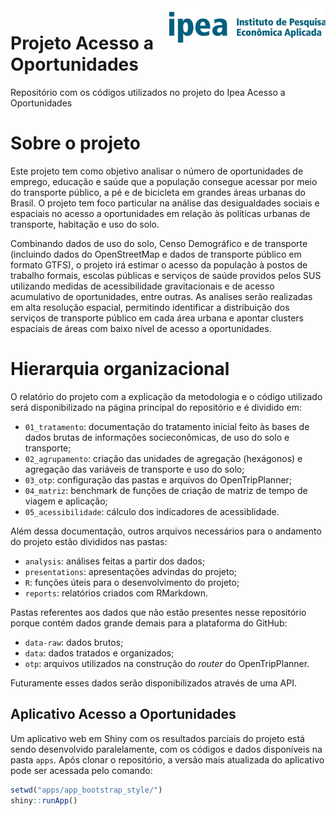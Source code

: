 
<img align="right" src="figure/ipea.jpg" alt="ipea" width="250">

# Projeto Acesso a Oportunidades

Repositório com os códigos utilizados no projeto do Ipea Acesso a
Oportunidades

# Sobre o projeto

Este projeto tem como objetivo analisar o número de oportunidades de
emprego, educação e saúde que a população consegue acessar por meio do
transporte público, a pé e de bicicleta em grandes áreas urbanas do
Brasil. O projeto tem foco particular na análise das desigualdades
sociais e espaciais no acesso a oportunidades em relação às políticas
urbanas de transporte, habitação e uso do solo.

Combinando dados de uso do solo, Censo Demográfico e de transporte
(incluindo dados do OpenStreetMap e dados de transporte público em
formato GTFS), o projeto irá estimar o acesso da população à postos de
trabalho formais, escolas públicas e serviços de saúde providos pelos
SUS utilizando medidas de acessibilidade gravitacionais e de acesso
acumulativo de oportunidades, entre outras. As analises serão realizadas
em alta resolução espacial, permitindo identificar a distribuição dos
serviços de transporte público em cada área urbana e apontar clusters
espaciais de áreas com baixo nível de acesso a oportunidades.

# Hierarquia organizacional

O relatório do projeto com a explicação da metodologia e o código
utilizado será disponibilizado na página principal do repositório e é
dividido em:

  - `01_tratamento`: documentação do tratamento inicial feito às bases
    de dados brutas de informações socieconômicas, de uso do solo e
    transporte;
  - `02_agrupamento`: criação das unidades de agregação (hexágonos) e
    agregação das variáveis de transporte e uso do solo;
  - `03_otp`: configuração das pastas e arquivos do OpenTripPlanner;
  - `04_matriz`: benchmark de funções de criação de matriz de tempo de
    viagem e aplicação;
  - `05_acessibilidade`: cálculo dos indicadores de acessiblidade.

Além dessa documentação, outros arquivos necessários para o andamento do
projeto estão divididos nas pastas:

  - `analysis`: análises feitas a partir dos dados;
  - `presentations`: apresentações advindas do projeto;
  - `R`: funções úteis para o desenvolvimento do projeto;
  - `reports`: relatórios criados com RMarkdown.

Pastas referentes aos dados que não estão presentes nesse repositório
porque contém dados grande demais para a plataforma do GitHub:

  - `data-raw`: dados brutos;
  - `data`: dados tratados e organizados;
  - `otp`: arquivos utilizados na construção do *router* do
    OpenTripPlanner.

Futuramente esses dados serão disponibilizados através de uma API.

## Aplicativo Acesso a Oportunidades

Um aplicativo web em Shiny com os resultados parciais do projeto está
sendo desenvolvido paralelamente, com os códigos e dados disponíveis na
pasta `apps`. Após clonar o repositório, a versão mais atualizada do
aplicativo pode ser acessada pelo comando:

``` r
setwd("apps/app_bootstrap_style/")
shiny::runApp()
```

<!-- ```{r, eval = TRUE, echo = FALSE} -->

<!-- include_graphics("figure/gif_app.gif") -->

<!-- ``` -->
